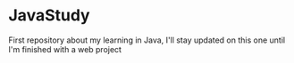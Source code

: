 # JavaStudy
First repository about my learning in Java, I'll stay updated on this one until I'm finished with a web project
